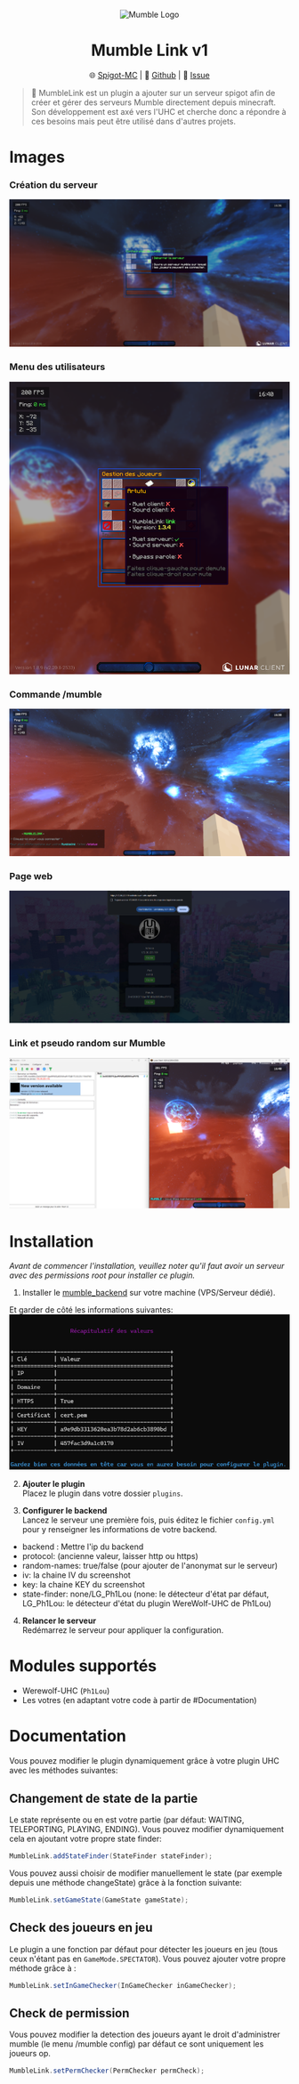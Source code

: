 <div align="center">
    <br/>
    <img src="https://upload.wikimedia.org/wikipedia/commons/thumb/8/8f/Icons_mumble.svg/1200px-Icons_mumble.svg.png" alt="Mumble Logo" width="200"/>
    <h1>Mumble Link v1</h1>
</div>

<p align="center">
	🌐 <a href="https://github.com/Artutu64/MumbleLink">Spigot-MC</a>
	 &#124;
	📓 <a href="https://github.com/Artutu64/MumbleLink">Github</a>
	 &#124;
	🔎 <a href="https://github.com/Artutu64/MumbleLink/issues">Issue</a>
</p>

>💬️ MumbleLink est un plugin a ajouter sur un serveur spigot afin de créer et gérer des serveurs Mumble directement depuis minecraft. Son développement est axé vers l'UHC et cherche donc a répondre à ces besoins mais peut être utilisé dans d'autres projets.

# Images

### Création du serveur
<img src="https://github.com/Artutu64/MumbleLink/raw/refs/heads/main/MenuCreationServer.png">

### Menu des utilisateurs
<img src="https://github.com/Artutu64/MumbleLink/raw/refs/heads/main/MenuWithData.png">

### Commande /mumble
<img src="https://github.com/Artutu64/MumbleLink/raw/refs/heads/main/CmdMumble.png">

### Page web
<img src="https://github.com/Artutu64/MumbleLink/raw/refs/heads/main/WebPage.png">

### Link et pseudo random sur Mumble
<img src="https://github.com/Artutu64/MumbleLink/raw/refs/heads/main/LinkAndMumble.png">

# Installation

*Avant de commencer l'installation, veuillez noter qu'il faut avoir un serveur avec des permissions root pour installer ce plugin.*

1. Installer le [mumble_backend](https://github.com/Artutu64/mumble_backend) sur votre machine (VPS/Serveur dédié).

Et garder de côté les informations suivantes:
<img src="https://raw.githubusercontent.com/Artutu64/MumbleLink/main/Output-installation.png">

2. **Ajouter le plugin**  
   Placez le plugin dans votre dossier `plugins`.


3. **Configurer le backend**  
   Lancez le serveur une première fois, puis éditez le fichier `config.yml` pour y renseigner les informations de votre backend.

- backend : Mettre l'ip du backend
- protocol: (ancienne valeur, laisser http ou https)
- random-names: true/false (pour ajouter de l'anonymat sur le serveur)
- iv: la chaine IV du screenshot
- key: la chaine KEY du screenshot
- state-finder: none/LG_Ph1Lou (none: le détecteur d'état par défaut, LG_Ph1Lou: le détecteur d'état du plugin WereWolf-UHC de Ph1Lou)

4. **Relancer le serveur**  
   Redémarrez le serveur pour appliquer la configuration.


# Modules supportés

- Werewolf-UHC (``Ph1Lou``)
- Les votres (en adaptant votre code à partir de #Documentation)

# Documentation

Vous pouvez modifier le plugin dynamiquement grâce à votre plugin UHC avec les méthodes suivantes:

## Changement de state de la partie
Le state représente ou en est votre partie (par défaut: WAITING, TELEPORTING, PLAYING, ENDING). Vous pouvez modifier dynamiquement cela en ajoutant votre propre state finder:

```java
MumbleLink.addStateFinder(StateFinder stateFinder);
```

Vous pouvez aussi choisir de modifier manuellement le state (par exemple depuis une méthode changeState) grâce à la fonction suivante:
```java
MumbleLink.setGameState(GameState gameState);
```

## Check des joueurs en jeu
Le plugin a une fonction par défaut pour détecter les joueurs en jeu (tous ceux n'étant pas en ``GameMode.SPECTATOR``). Vous pouvez ajouter votre propre méthode grâce à :
```java
MumbleLink.setInGameChecker(InGameChecker inGameChecker);
```

## Check de permission
Vous pouvez modifier la detection des joueurs ayant le droit d'administrer mumble (le menu /mumble config) par défaut ce sont uniquement les joueurs op.

```java
MumbleLink.setPermChecker(PermChecker permCheck);
```
